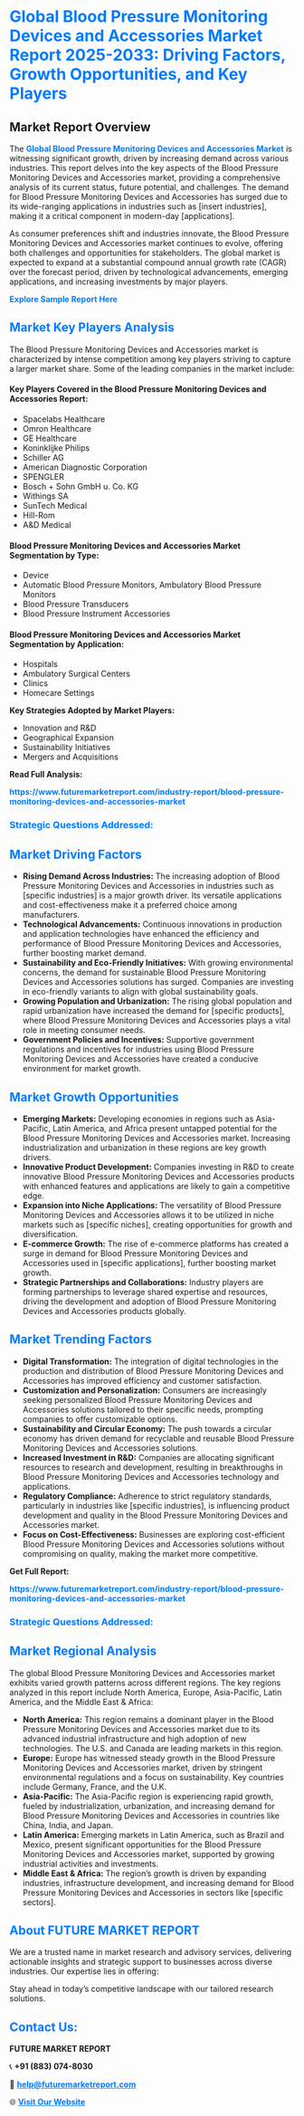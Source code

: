 <h1 style="color: #007BFF;">Global Blood Pressure Monitoring Devices and Accessories Market Report 2025-2033: Driving Factors, Growth Opportunities, and Key Players</h1>

<section id="overview">
<h2>Market Report Overview</h2>
<p>The <a href="https://www.futuremarketreport.com/industry-report/blood-pressure-monitoring-devices-and-accessories-market" style="color: #007BFF; text-decoration: none;"><strong>Global Blood Pressure Monitoring Devices and Accessories Market</strong></a> is witnessing significant growth, driven by increasing demand across various industries. This report delves into the key aspects of the Blood Pressure Monitoring Devices and Accessories market, providing a comprehensive analysis of its current status, future potential, and challenges. The demand for Blood Pressure Monitoring Devices and Accessories has surged due to its wide-ranging applications in industries such as [insert industries], making it a critical component in modern-day [applications].</p>
<p>As consumer preferences shift and industries innovate, the Blood Pressure Monitoring Devices and Accessories market continues to evolve, offering both challenges and opportunities for stakeholders. The global market is expected to expand at a substantial compound annual growth rate (CAGR) over the forecast period, driven by technological advancements, emerging applications, and increasing investments by major players.</p>
</section>

<section id="overview">
<p><a href="https://www.futuremarketreport.com/request-sample/reportId=49252" style="color: #007BFF; text-decoration: none;"><strong>Explore Sample Report Here</strong></a></p>
</section>

<section id="key-players">
<h2 style="color: #007BFF;">Market Key Players Analysis</h2>
<p>The Blood Pressure Monitoring Devices and Accessories market is characterized by intense competition among key players striving to capture a larger market share. Some of the leading companies in the market include:</p>
<h4>Key Players Covered in the Blood Pressure Monitoring Devices and Accessories Report:</h4>
<ul><li>Spacelabs Healthcare</li><li>Omron Healthcare</li><li>GE Healthcare</li><li>Koninklijke Philips</li><li>Schiller AG</li><li>American Diagnostic Corporation</li><li>SPENGLER</li><li>Bosch + Sohn GmbH u. Co. KG</li><li>Withings SA</li><li>SunTech Medical</li><li>Hill-Rom</li><li>A&amp;D Medical</li></ul>
<h4>Blood Pressure Monitoring Devices and Accessories Market Segmentation by Type:</h4>
<ul><li>Device</li><li>Automatic Blood Pressure Monitors, Ambulatory Blood Pressure Monitors</li><li>Blood Pressure Transducers</li><li>Blood Pressure Instrument Accessories</li></ul>

<h4>Blood Pressure Monitoring Devices and Accessories Market Segmentation by Application:</h4>
<ul><li>Hospitals</li><li>Ambulatory Surgical Centers</li><li>Clinics</li><li>Homecare Settings</li></ul>
<p><strong>Key Strategies Adopted by Market Players:</strong></p>
<ul>
<li>Innovation and R&D</li>
<li>Geographical Expansion</li>
<li>Sustainability Initiatives</li>
<li>Mergers and Acquisitions</li>
</ul>
</section>

<section>
<p><strong>Read Full Analysis: </strong></p><a href="https://www.futuremarketreport.com/industry-report/blood-pressure-monitoring-devices-and-accessories-market" style="color: #007BFF; text-decoration: none;"><strong>https://www.futuremarketreport.com/industry-report/blood-pressure-monitoring-devices-and-accessories-market</strong></a>
<h3 style="color: #007BFF;">Strategic Questions Addressed:</h3>
</section>

<section id="driving-factors">
<h2 style="color: #007BFF;">Market Driving Factors</h2>
<ul>
<li><strong>Rising Demand Across Industries:</strong> The increasing adoption of Blood Pressure Monitoring Devices and Accessories in industries such as [specific industries] is a major growth driver. Its versatile applications and cost-effectiveness make it a preferred choice among manufacturers.</li>
<li><strong>Technological Advancements:</strong> Continuous innovations in production and application technologies have enhanced the efficiency and performance of Blood Pressure Monitoring Devices and Accessories, further boosting market demand.</li>
<li><strong>Sustainability and Eco-Friendly Initiatives:</strong> With growing environmental concerns, the demand for sustainable Blood Pressure Monitoring Devices and Accessories solutions has surged. Companies are investing in eco-friendly variants to align with global sustainability goals.</li>
<li><strong>Growing Population and Urbanization:</strong> The rising global population and rapid urbanization have increased the demand for [specific products], where Blood Pressure Monitoring Devices and Accessories plays a vital role in meeting consumer needs.</li>
<li><strong>Government Policies and Incentives:</strong> Supportive government regulations and incentives for industries using Blood Pressure Monitoring Devices and Accessories have created a conducive environment for market growth.</li>
</ul>
</section>

<section id="growth-opportunities">
<h2 style="color: #007BFF;">Market Growth Opportunities</h2>
<ul>
<li><strong>Emerging Markets:</strong> Developing economies in regions such as Asia-Pacific, Latin America, and Africa present untapped potential for the Blood Pressure Monitoring Devices and Accessories market. Increasing industrialization and urbanization in these regions are key growth drivers.</li>
<li><strong>Innovative Product Development:</strong> Companies investing in R&D to create innovative Blood Pressure Monitoring Devices and Accessories products with enhanced features and applications are likely to gain a competitive edge.</li>
<li><strong>Expansion into Niche Applications:</strong> The versatility of Blood Pressure Monitoring Devices and Accessories allows it to be utilized in niche markets such as [specific niches], creating opportunities for growth and diversification.</li>
<li><strong>E-commerce Growth:</strong> The rise of e-commerce platforms has created a surge in demand for Blood Pressure Monitoring Devices and Accessories used in [specific applications], further boosting market growth.</li>
<li><strong>Strategic Partnerships and Collaborations:</strong> Industry players are forming partnerships to leverage shared expertise and resources, driving the development and adoption of Blood Pressure Monitoring Devices and Accessories products globally.</li>
</ul>
</section>

<section id="trending-factors">
<h2 style="color: #007BFF;">Market Trending Factors</h2>
<ul>
<li><strong>Digital Transformation:</strong> The integration of digital technologies in the production and distribution of Blood Pressure Monitoring Devices and Accessories has improved efficiency and customer satisfaction.</li>
<li><strong>Customization and Personalization:</strong> Consumers are increasingly seeking personalized Blood Pressure Monitoring Devices and Accessories solutions tailored to their specific needs, prompting companies to offer customizable options.</li>
<li><strong>Sustainability and Circular Economy:</strong> The push towards a circular economy has driven demand for recyclable and reusable Blood Pressure Monitoring Devices and Accessories solutions.</li>
<li><strong>Increased Investment in R&D:</strong> Companies are allocating significant resources to research and development, resulting in breakthroughs in Blood Pressure Monitoring Devices and Accessories technology and applications.</li>
<li><strong>Regulatory Compliance:</strong> Adherence to strict regulatory standards, particularly in industries like [specific industries], is influencing product development and quality in the Blood Pressure Monitoring Devices and Accessories market.</li>
<li><strong>Focus on Cost-Effectiveness:</strong> Businesses are exploring cost-efficient Blood Pressure Monitoring Devices and Accessories solutions without compromising on quality, making the market more competitive.</li>
</ul>
</section>

<section>
<p><strong>Get Full Report: </strong></p><a href="https://www.futuremarketreport.com/industry-report/blood-pressure-monitoring-devices-and-accessories-market" style="color: #007BFF; text-decoration: none;"><strong>https://www.futuremarketreport.com/industry-report/blood-pressure-monitoring-devices-and-accessories-market</strong></a>
<h3 style="color: #007BFF;">Strategic Questions Addressed:</h3>
</section>


<section id="regional-analysis">
<h2 style="color: #007BFF;">Market Regional Analysis</h2>
<p>The global Blood Pressure Monitoring Devices and Accessories market exhibits varied growth patterns across different regions. The key regions analyzed in this report include North America, Europe, Asia-Pacific, Latin America, and the Middle East & Africa:</p>
<ul>
<li><strong>North America:</strong> This region remains a dominant player in the Blood Pressure Monitoring Devices and Accessories market due to its advanced industrial infrastructure and high adoption of new technologies. The U.S. and Canada are leading markets in this region.</li>
<li><strong>Europe:</strong> Europe has witnessed steady growth in the Blood Pressure Monitoring Devices and Accessories market, driven by stringent environmental regulations and a focus on sustainability. Key countries include Germany, France, and the U.K.</li>
<li><strong>Asia-Pacific:</strong> The Asia-Pacific region is experiencing rapid growth, fueled by industrialization, urbanization, and increasing demand for Blood Pressure Monitoring Devices and Accessories in countries like China, India, and Japan.</li>
<li><strong>Latin America:</strong> Emerging markets in Latin America, such as Brazil and Mexico, present significant opportunities for the Blood Pressure Monitoring Devices and Accessories market, supported by growing industrial activities and investments.</li>
<li><strong>Middle East & Africa:</strong> The region’s growth is driven by expanding industries, infrastructure development, and increasing demand for Blood Pressure Monitoring Devices and Accessories in sectors like [specific sectors].</li>
</ul>
</section>

<footer>
<h2 style="color: #007BFF;">About FUTURE MARKET REPORT</h2>
<p>We are a trusted name in market research and advisory services, delivering actionable insights and strategic support to businesses across diverse industries. Our expertise lies in offering:</p>

<p>Stay ahead in today’s competitive landscape with our tailored research solutions.</p>

<h2 style="color: #007BFF;">Contact Us:</h2>
<p><strong>FUTURE MARKET REPORT</strong></p>
<p>📞 <strong>+91 (883) 074-8030</strong></p>
<p>📧 <strong><a href="mailto:help@futuremarketreport.com" style="color: #007BFF;">help@futuremarketreport.com</a></strong></p>
<p>🌐 <strong><a href="https://www.futuremarketreport.com/" style="color: #007BFF;">Visit Our Website</a></strong></p>
</footer>